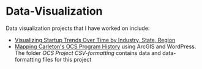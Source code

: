 # Data-Visualization
Data visualization projects that I have worked on include:
- <a href="https://observablehq.com/d/69cf5065a479d036">Visualizing Startup Trends Over Time by Industry, State, Region </a> 
- <a href="https://hhfinals.dgah.sites.carleton.edu/carleton-ocs-history/program-map/">Mapping Carleton's OCS Program History</a> using ArcGIS and WordPress. The folder *OCS Project CSV-formatting* contains data and data-formatting files for this project
